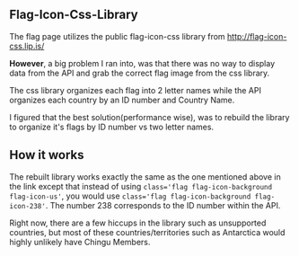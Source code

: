 ## Flag-Icon-Css-Library

The flag page utilizes the public flag-icon-css library from http://flag-icon-css.lip.is/

**However**, a big problem I ran into, was that there was no way to display data from the API and grab the correct flag image from the css library.

The css library organizes each flag into 2 letter names while the API organizes each country by an ID number and Country Name.

I figured that the best solution(performance wise), was to rebuild the library to organize it's flags by ID number vs two letter names.

## How it works

The rebuilt library works exactly the same as the one mentioned above in the link except that
instead of using ```class='flag flag-icon-background flag-icon-us'```, you would use ```class='flag flag-icon-background flag-icon-238'```.  The number 238 corresponds to the ID number within the API.

Right now, there are a few hiccups in the library such as unsupported countries, but most of these countries/territories such as Antarctica would highly unlikely have Chingu Members.

